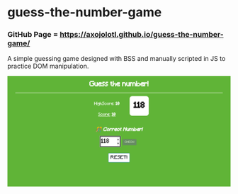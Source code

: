 # guess-the-number-game

### GitHub Page = https://axojolotl.github.io/guess-the-number-game/

A simple guessing game designed with BSS and manually scripted in JS to practice DOM manipulation.

<img src="assets/img/image.png" alt="demo image">
